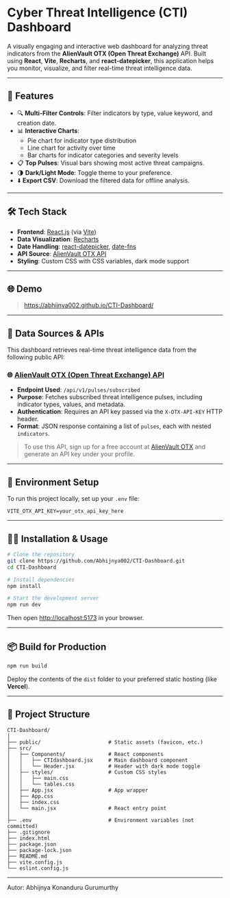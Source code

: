# Cyber Threat Intelligence (CTI) Dashboard

A visually engaging and interactive web dashboard for analyzing threat indicators from the **AlienVault OTX (Open Threat Exchange)** API. Built using **React**, **Vite**, **Recharts**, and **react-datepicker**, this application helps you monitor, visualize, and filter real-time threat intelligence data.



---

## 🚀 Features

- 🔍 **Multi-Filter Controls**: Filter indicators by type, value keyword, and creation date.
- 📊 **Interactive Charts**:
  - Pie chart for indicator type distribution
  - Line chart for activity over time
  - Bar charts for indicator categories and severity levels
- 📋 **Top Pulses**: Visual bars showing most active threat campaigns.
- 🌗 **Dark/Light Mode**: Toggle theme to your preference.
- ⬇️ **Export CSV**: Download the filtered data for offline analysis.

---

## 🛠️ Tech Stack

- **Frontend**: [React.js](https://reactjs.org/) (via [Vite](https://vitejs.dev/))
- **Data Visualization**: [Recharts](https://recharts.org/)
- **Date Handling**: [react-datepicker](https://www.npmjs.com/package/react-datepicker), [date-fns](https://date-fns.org/)
- **API Source**: [AlienVault OTX API](https://otx.alienvault.com/)
- **Styling**: Custom CSS with CSS variables, dark mode support

---

## 🌐 Demo

> https://abhijnya002.github.io/CTI-Dashboard/

---
## 📡 Data Sources & APIs

This dashboard retrieves real-time threat intelligence data from the following public API:

### 🌐 [AlienVault OTX (Open Threat Exchange) API](https://otx.alienvault.com/)

- **Endpoint Used**: `/api/v1/pulses/subscribed`
- **Purpose**: Fetches subscribed threat intelligence pulses, including indicator types, values, and metadata.
- **Authentication**: Requires an API key passed via the `X-OTX-API-KEY` HTTP header.
- **Format**: JSON response containing a list of `pulses`, each with nested `indicators`.

> To use this API, sign up for a free account at [AlienVault OTX](https://otx.alienvault.com/) and generate an API key under your profile.

---
## 🔐 Environment Setup

To run this project locally, set up your `.env` file:

```env
VITE_OTX_API_KEY=your_otx_api_key_here
```

---

## 🧑‍💻 Installation & Usage

```bash
# Clone the repository
git clone https://github.com/Abhijnya002/CTI-Dashboard.git
cd CTI-Dashboard

# Install dependencies
npm install

# Start the development server
npm run dev
```

Then open [http://localhost:5173](http://localhost:5173) in your browser.

---

## 📦 Build for Production

```bash
npm run build
```

Deploy the contents of the `dist` folder to your preferred static hosting (like **Vercel**).

---

## 📁 Project Structure

```
CTI-Dashboard/
│
├── public/                      # Static assets (favicon, etc.)
├── src/
│   ├── Components/              # React components
│   │   ├── CTIdashboard.jsx     # Main dashboard component
│   │   └── Header.jsx           # Header with dark mode toggle
│   ├── styles/                  # Custom CSS styles
│   │   ├── main.css
│   │   └── tables.css
│   ├── App.jsx                  # App wrapper
│   ├── App.css
│   ├── index.css
│   └── main.jsx                 # React entry point
│
├── .env                         # Environment variables (not committed)
├── .gitignore
├── index.html
├── package.json
├── package-lock.json
├── README.md
├── vite.config.js
└── eslint.config.js
```



---

Autor: Abhijnya Konanduru Gurumurthy
